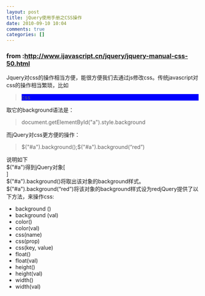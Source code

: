 ```yaml
---
layout: post
title: jQuery使用手册之CSS操作
date: 2010-09-10 10:04
comments: true
categories: []
---
```

<h3>from :<a title="http://www.ijavascript.cn/jquery/jquery-manual-css-50.html" href="http://www.ijavascript.cn/jquery/jquery-manual-css-50.html">http://www.ijavascript.cn/jquery/jquery-manual-css-50.html</a><a href="http://www.ijavascript.cn/jquery/jquery-manual-css-50.html"></a></h3>  <p><ins><ins></ins></ins></p>  <p>Jquery对css的操作相当方便，能很方便我们去通过js修改css。传统javascript对css的操作相当繁琐，比如 </p>  <blockquote><div id="a" style="background:blue">css</div></blockquote> 取它的background语法是：   <blockquote>document.getElementById("a").style.background</blockquote> 而jQuery对css更方便的操作：   <blockquote>$("#a").background();$("#a").background(“red”)</blockquote> 说明如下  <br />$("#a")得到jQuery对象[ <div id="a" … /div> ]  <br />$("#a").background()将取出该对象的background样式。  <br />$("#a").background(“red”)将该对象的background样式设为redjQuery提供了以下方法，来操作css:  <ul>   <li>background ()</li>    <li>background (val)</li>    <li>color()</li>    <li>color(val)</li>    <li>css(name)</li>    <li>css(prop)</li>    <li>css(key, value)</li>    <li>float()</li>    <li>float(val)</li>    <li>height()</li>    <li>height(val)</li>    <li>width()</li>    <li>width(val)
